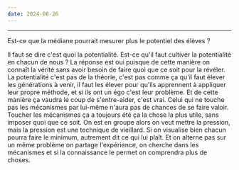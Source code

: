 ```yaml
---
date: 2024-08-26
---
```


___
Est-ce que la médiane pourrait mesurer plus le potentiel des élèves ? 

Il faut se dire c'est quoi la potentialité. Est-ce qu'il faut cultiver la potentialité en chacun de nous ?
La réponse est oui puisque de cette manière on connaît la vérité sans avoir besoin de faire quoi que ce soit pour la révéler. La potentialité c'est pas de la théorie, c'est pas comme ça qu'il faut élever les générations à venir, il faut les élever pour qu'ils apprennent à appliquer leur propre méthode, et si ils ont un égo c'est leur problème. Et de cette manière ça vaudra le coup de s'entre-aider, c'est vrai. Celui qui ne touche pas les mécanismes par lui-même n'aura pas de chances de se faire valoir. Toucher les mécanismes ça a toujours été ça la chose la plus utile, sans imposer quoi que ce soit. On est en groupe alors on veut mettre la pression, mais la pression est une technique de vieillard. Si on visualise bien chacun pourra faire le minimum, autrement dit ce qui lui plaît. Et on alterne pas sur un même problème on partage l'expérience, on cherche dans les mécanismes et si la connaissance le permet on comprendra plus de choses. 
